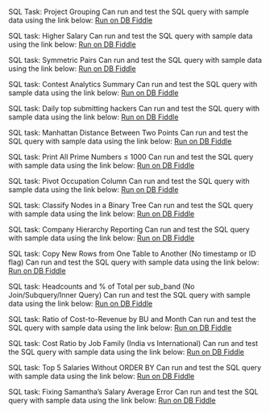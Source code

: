 SQL Task: Project Grouping
Can run and test the SQL query with sample data using the link below:
[Run on DB Fiddle](https://dbfiddle.uk/ROaJbO_c)

SQL task: Higher Salary
Can run and test the SQL query with sample data using the link below:
[Run on DB Fiddle](https://dbfiddle.uk/S2Whlksp)

SQL task: Symmetric Pairs
Can run and test the SQL query with sample data using the link below:
[Run on DB Fiddle](https://dbfiddle.uk/q75y-3q4)

SQL task: Contest Analytics Summary
Can run and test the SQL query with sample data using the link below:
[Run on DB Fiddle](https://dbfiddle.uk/UwB-BIiP)

SQL task: Daily top submitting hackers
Can run and test the SQL query with sample data using the link below:
[Run on DB Fiddle](https://dbfiddle.uk/x4Vkhzlg)

SQL task: Manhattan Distance Between Two Points
Can run and test the SQL query with sample data using the link below:
[Run on DB Fiddle](https://dbfiddle.uk/RObstECG)

SQL task: Print All Prime Numbers ≤ 1000
Can run and test the SQL query with sample data using the link below:
[Run on DB Fiddle](https://dbfiddle.uk/pM9EBzN5)

SQL task: Pivot Occupation Column
Can run and test the SQL query with sample data using the link below:
[Run on DB Fiddle](https://dbfiddle.uk/z5f97Rsk)

SQL task: Classify Nodes in a Binary Tree
Can run and test the SQL query with sample data using the link below:
[Run on DB Fiddle](https://dbfiddle.uk/C3KVmSTi)

SQL task: Company Hierarchy Reporting
Can run and test the SQL query with sample data using the link below:
[Run on DB Fiddle](https://dbfiddle.uk/kPKYrivS)

SQL task: Copy New Rows from One Table to Another (No timestamp or ID flag)
Can run and test the SQL query with sample data using the link below:
[Run on DB Fiddle](https://dbfiddle.uk/mlJpIF_S)

SQL task: Headcounts and % of Total per sub_band (No Join/Subquery/Inner Query)
Can run and test the SQL query with sample data using the link below:
[Run on DB Fiddle](https://dbfiddle.uk/3DytVvfY)

SQL task: Ratio of Cost-to-Revenue by BU and Month
Can run and test the SQL query with sample data using the link below:
[Run on DB Fiddle](https://dbfiddle.uk/lSLOhEot)

SQL task: Cost Ratio by Job Family (India vs International)
Can run and test the SQL query with sample data using the link below:
[Run on DB Fiddle](https://dbfiddle.uk/gMYmwbzI)

SQL task: Top 5 Salaries Without ORDER BY
Can run and test the SQL query with sample data using the link below:
[Run on DB Fiddle](https://dbfiddle.uk/GoZ98_Z0)

SQL task: Fixing Samantha’s Salary Average Error
Can run and test the SQL query with sample data using the link below:
[Run on DB Fiddle](https://dbfiddle.uk/XB0gXW-h)







